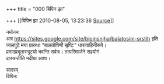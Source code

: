 +++
title = "000 बिपिन झा"

+++
[[बिपिन झा	2010-08-05, 13:23:36 [Source](https://groups.google.com/g/samskrita/c/gVs0rv7go4I)]]



नमोनमः  
अत्र <https://sites.google.com/site/bipinsnjha/balatosini-srstih> इति  
जालपुटे मया प्रारब्धा "बालतोषिणी सृष्टिः" धारावाहिनीरूपे।  
प्रमादप्रभूतास्त्रुटयो भवन्ति सर्वत्र। तत्परिमार्जने सहयोगं  
दास्यन्तीति मदीया आशा।

सादरम्  
बिपिनः

